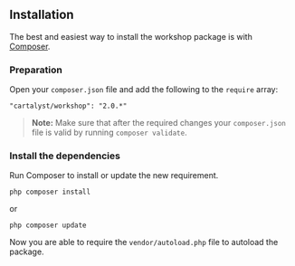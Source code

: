 ## Installation

The best and easiest way to install the workshop package is with [Composer](http://getcomposer.org).

### Preparation

Open your `composer.json` file and add the following to the `require` array:

    "cartalyst/workshop": "2.0.*"

> **Note:** Make sure that after the required changes your `composer.json` file is valid by running `composer validate`.

### Install the dependencies

Run Composer to install or update the new requirement.

    php composer install

or

    php composer update

Now you are able to require the `vendor/autoload.php` file to autoload the package.
